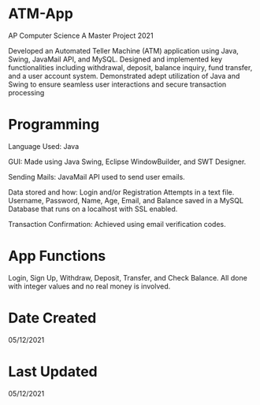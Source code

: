 # ATM-App
AP Computer Science A Master Project 2021

Developed an Automated Teller Machine (ATM) application using Java, Swing, JavaMail API, and MySQL. Designed and implemented key functionalities including withdrawal, deposit, balance inquiry, fund transfer, and a user account system. Demonstrated adept utilization of Java and Swing to ensure seamless user interactions and secure transaction processing

# Programming
Language Used: Java

GUI: Made using Java Swing, Eclipse WindowBuilder, and SWT Designer.
  
Sending Mails: JavaMail API used to send user emails. 
  
Data stored and how: Login and/or Registration Attempts in a text file. Username, Password, Name, Age, Email, and Balance saved in a MySQL Database that runs on a localhost with SSL enabled. 
    
Transaction Confirmation: Achieved using email verification codes. 

# App Functions
Login, Sign Up, Withdraw, Deposit, Transfer, and Check Balance. 
All done with integer values and no real money is involved. 

# Date Created
05/12/2021

# Last Updated
05/12/2021
